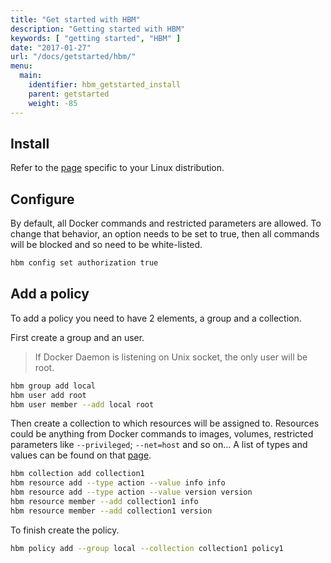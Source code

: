 ```yaml
---
title: "Get started with HBM"
description: "Getting started with HBM"
keywords: [ "getting started", "HBM" ]
date: "2017-01-27"
url: "/docs/getstarted/hbm/"
menu:
  main:
    identifier: hbm_getstarted_install
    parent: getstarted
    weight: -85
---
```


## Install

Refer to the [page](../installation/index.md) specific to your Linux distribution.

## Configure

By default, all Docker commands and restricted parameters are allowed. To change that behavior, an option needs to be set to true, then all commands will be blocked and so need to be white-listed.

```bash
hbm config set authorization true
```

## Add a policy

To add a policy you need to have 2 elements, a group and a collection.

First create a group and an user.

> If Docker Daemon is listening on Unix socket, the only user will be root.

```bash
hbm group add local
hbm user add root
hbm user member --add local root
```

Then create a collection to which resources will be assigned to. Resources could be anything from Docker commands to images, volumes, restricted parameters like `--privileged`; `--net=host` and so on... A list of types and values can be found on that [page](../reference/commandline/resource_add.md).

```bash
hbm collection add collection1
hbm resource add --type action --value info info
hbm resource add --type action --value version version
hbm resource member --add collection1 info
hbm resource member --add collection1 version
```

To finish create the policy.

```bash
hbm policy add --group local --collection collection1 policy1
```
